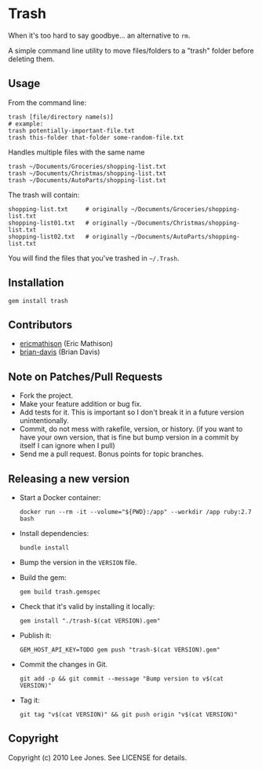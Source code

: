 # Trash

When it's too hard to say goodbye... an alternative to `rm`.

A simple command line utility to move files/folders to a "trash" folder before deleting them.

## Usage

From the command line:

```shell
trash [file/directory name(s)]
# example:
trash potentially-important-file.txt
trash this-folder that-folder some-random-file.txt
```

Handles multiple files with the same name

```shell
trash ~/Documents/Groceries/shopping-list.txt
trash ~/Documents/Christmas/shopping-list.txt
trash ~/Documents/AutoParts/shopping-list.txt
```

The trash will contain:

```shell
shopping-list.txt     # originally ~/Documents/Groceries/shopping-list.txt
shopping-list01.txt   # originally ~/Documents/Christmas/shopping-list.txt
shopping-list02.txt   # originally ~/Documents/AutoParts/shopping-list.txt
```

You will find the files that you've trashed in `~/.Trash`.

## Installation

```shell
gem install trash
```

## Contributors

* [ericmathison](https://github.com/ericmathison) (Eric Mathison)
* [brian-davis](https://github.com/brian-davis) (Brian Davis)

## Note on Patches/Pull Requests

* Fork the project.
* Make your feature addition or bug fix.
* Add tests for it. This is important so I don't break it in a
  future version unintentionally.
* Commit, do not mess with rakefile, version, or history.
  (if you want to have your own version, that is fine but bump version in a commit by itself I can ignore when I pull)
* Send me a pull request. Bonus points for topic branches.

## Releasing a new version

* Start a Docker container:

    ```shell
    docker run --rm -it --volume="${PWD}:/app" --workdir /app ruby:2.7 bash
    ```

* Install dependencies:

    ```shell
    bundle install
    ```

* Bump the version in the `VERSION` file.
* Build the gem:

    ```shell
    gem build trash.gemspec
    ```

* Check that it's valid by installing it locally:

    ```shell
    gem install "./trash-$(cat VERSION).gem"
    ```

* Publish it:

    ```shell
    GEM_HOST_API_KEY=TODO gem push "trash-$(cat VERSION).gem"
    ```

* Commit the changes in Git.

    ```shell
    git add -p && git commit --message "Bump version to v$(cat VERSION)"
    ```

* Tag it:

    ```shell
    git tag "v$(cat VERSION)" && git push origin "v$(cat VERSION)"
    ```

## Copyright

Copyright (c) 2010 Lee Jones. See LICENSE for details.
